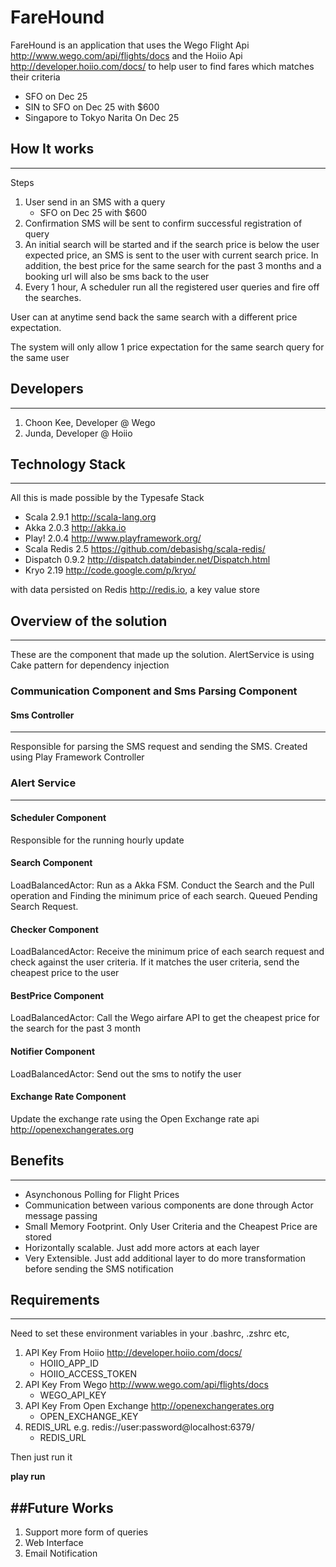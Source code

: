 FareHound
=========

FareHound is an application that uses the Wego Flight Api <http://www.wego.com/api/flights/docs> and the Hoiio Api <http://developer.hoiio.com/docs/> to help user to find fares which matches their criteria

* SFO on Dec 25
* SIN to SFO on Dec 25 with $600
* Singapore to Tokyo Narita On Dec 25

## How It works
---
Steps

1. User send in an SMS with a query
	* SFO on Dec 25 with $600
2. Confirmation SMS will be sent to confirm successful registration of query
3. An initial search will be started and if the search price is below the user expected price, an SMS is sent to the user with current search price. In addition, the best price for the same search for the past 3 months and a booking url will also be sms back to the user
4. Every 1 hour, A scheduler run all the registered user queries and fire off the searches.


User can at anytime send back the same search with a different price expectation. 

The system will only allow 1 price expectation for the same search query for the same user 


## Developers
---
1. Choon Kee, Developer @ Wego
2. Junda, Developer @ Hoiio


## Technology Stack
---

All this is made possible by the Typesafe Stack

* Scala 2.9.1 <http://scala-lang.org>
* Akka 2.0.3 <http://akka.io>
* Play! 2.0.4 <http://www.playframework.org/>
* Scala Redis 2.5 <https://github.com/debasishg/scala-redis/>
* Dispatch 0.9.2 <http://dispatch.databinder.net/Dispatch.html>
* Kryo 2.19 <http://code.google.com/p/kryo/>

with data persisted on Redis <http://redis.io>, a key value store


## Overview of the solution
---
These are the component that made up the solution. AlertService is using Cake pattern for dependency injection

### Communication Component and Sms Parsing Component

#### Sms Controller
---
Responsible for parsing the SMS request and sending the SMS. Created using Play Framework Controller
 
### Alert Service
---
#### Scheduler Component
Responsible for the running hourly update

#### Search Component
LoadBalancedActor: Run as a Akka FSM. Conduct the Search and the Pull operation and Finding the minimum price of each search. Queued Pending Search Request. 

#### Checker Component
LoadBalancedActor: Receive the minimum price of each search request and check against the user criteria. If it matches the user criteria, send the cheapest price to the user

#### BestPrice Component
LoadBalancedActor: Call the Wego airfare API to get the cheapest price for the search for the past 3 month

#### Notifier Component
LoadBalancedActor: Send out the sms to notify the user

#### Exchange Rate Component
Update the exchange rate using the Open Exchange rate api <http://openexchangerates.org>

## Benefits
---
* Asynchonous Polling for Flight Prices
* Communication between various components are done through Actor message passing
* Small Memory Footprint. Only User Criteria and the Cheapest Price are stored
* Horizontally scalable. Just add more actors at each layer
* Very Extensible. Just add additional layer to do more transformation before sending the SMS notification


## Requirements
---
Need to set these environment variables in your .bashrc, .zshrc etc,

1. API Key From Hoiio  <http://developer.hoiio.com/docs/> 
	* HOIIO_APP_ID
	* HOIIO_ACCESS_TOKEN
2. API Key From Wego   <http://www.wego.com/api/flights/docs>
	* WEGO_API_KEY
3. API Key From Open Exchange <http://openexchangerates.org>
	* OPEN_EXCHANGE_KEY
4. REDIS_URL e.g. redis://user:password@localhost:6379/
	* REDIS_URL

Then just run it

**play run**

##Future Works
---
1. Support more form of queries
2. Web Interface
3. Email Notification






